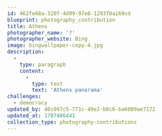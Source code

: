 ```yaml
---
id: 462fe68a-320f-4d99-97e8-1293f0a169cd
blueprint: photography_contribution
title: Athens
photographer_name: '?'
photographer_website: Bing
image: bingwallpaper-copy-4.jpg
description:
  -
    type: paragraph
    content:
      -
        type: text
        text: 'Athens panorama'
challenges:
  - democracy
updated_by: 46c097c5-771c-49e2-b8c6-ba6009ae7172
updated_at: 1707486441
collection_type: photography-contributions
---
```

